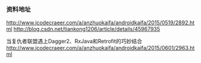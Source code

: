 
### 资料地址

http://www.jcodecraeer.com/a/anzhuokaifa/androidkaifa/2015/0519/2892.html
http://blog.csdn.net/tiankong1206/article/details/45967935

当复仇者联盟遇上Dagger2、RxJava和Retrofit的巧妙结合
http://www.jcodecraeer.com/a/anzhuokaifa/androidkaifa/2015/0601/2963.html
